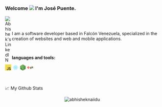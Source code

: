 ### Welcome <img src="https://media.giphy.com/media/hvRJCLFzcasrR4ia7z/giphy.gif" width="25px">  I'm José Puente.

<a href="https://www.linkedin.com/in/abhisheknaiidu/">
  <img align="left" alt="Abhishek's LinkedIN" width="22px" src="https://raw.githubusercontent.com/peterthehan/peterthehan/master/assets/linkedin.svg" />
</a>

<br />

<br />

I am a software developer based in Falcón Venezuela, specialized in the creation of websites and web and mobile applications.

<br />


**languages and tools:**  

<code><img height="20" src="https://raw.githubusercontent.com/github/explore/80688e429a7d4ef2fca1e82350fe8e3517d3494d/topics/javascript/javascript.png"></code>
<code><img height="20" src="https://raw.githubusercontent.com/github/explore/80688e429a7d4ef2fca1e82350fe8e3517d3494d/topics/react/react.png"></code>
<code><img height="20" src="https://raw.githubusercontent.com/github/explore/80688e429a7d4ef2fca1e82350fe8e3517d3494d/topics/nodejs/nodejs.png"></code>
<code><img height="20" src="https://raw.githubusercontent.com/github/explore/80688e429a7d4ef2fca1e82350fe8e3517d3494d/topics/git/git.png"></code>
>

<br />

📈 My Github Stats

<p align="center"> <img src="https://github-readme-stats.vercel.app/api?username=Jose-Puente2001&show_icons=true&theme=gotham" alt="abhisheknaiidu" />


